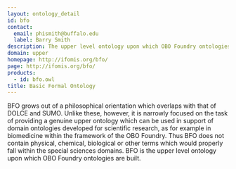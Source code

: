 ```yaml
---
layout: ontology_detail
id: bfo
contact: 
  email: phismith@buffalo.edu
  label: Barry Smith
description: The upper level ontology upon which OBO Foundry ontologies are built.
domain: upper
homepage: http://ifomis.org/bfo/
page: http://ifomis.org/bfo/
products: 
  - id: bfo.owl
title: Basic Formal Ontology
---
```


BFO grows out of a philosophical orientation which overlaps with that of DOLCE and SUMO. Unlike these, however, it is narrowly focused on the task of providing a genuine upper ontology which can be used in support of domain ontologies developed for scientific research, as for example in biomedicine within the framework of the OBO Foundry. Thus BFO does not contain physical, chemical, biological or other terms which would properly fall within the special sciences domains. BFO is the upper level ontology upon which OBO Foundry ontologies are built.

